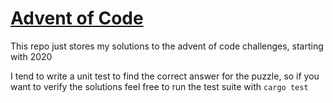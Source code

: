# [Advent of Code](ghttps://adventofcode.com/)

This repo just stores my solutions to the advent of code challenges, starting
with 2020

I tend to write a unit test to find the correct answer for the puzzle, so if you
want to verify the solutions feel free to run the test suite with `cargo test`
